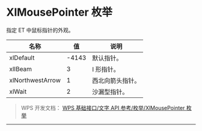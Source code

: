 # XlMousePointer 枚举

指定 ET 中鼠标指针的外观。

| 名称             | 值    | 说明             |
|------------------|-------|------------------|
| xlDefault        | -4143 | 默认指针。       |
| xlIBeam          | 3     | I 形指针。       |
| xlNorthwestArrow | 1     | 西北向箭头指针。 |
| xlWait           | 2     | 沙漏型指针。     |

> WPS 开发文档： [WPS 基础接口/文字 API 参考/枚举/XlMousePointer 枚举](https://qn.cache.wpscdn.cn/encs/doc/office_v19/topics/WPS%20%E5%9F%BA%E7%A1%80%E6%8E%A5%E5%8F%A3/%E6%96%87%E5%AD%97%20API%20%E5%8F%82%E8%80%83/%E6%9E%9A%E4%B8%BE/XlMousePointer%20%E6%9E%9A%E4%B8%BE.html)

------------------------------------------------------------------------
